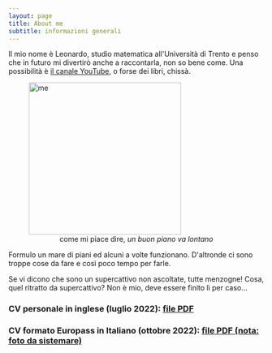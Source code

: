 ```yaml
---
layout: page
title: About me
subtitle: informazioni generali
---
```


Il mio nome è Leonardo, studio matematica all'Università di Trento e penso che in futuro mi divertirò anche a raccontarla, non so bene come. Una possibilità è [il canale YouTube](https://www.youtube.com/channel/UCO1l67JZBNiNEA2cb8M1fbQ), o forse dei libri, chissà.

<figure>
  <img src="https://user-images.githubusercontent.com/64229723/193805618-de2d2594-bd61-48d5-ace9-893dc562eb0c.jpg" alt="me" class="center" width="300"/>
  <figcaption><center>come mi piace dire, <em>un buon piano va lontano</em></center></figcaption>
</figure>

Formulo un mare di piani ed alcuni a volte funzionano. D'altronde ci sono troppe cose da fare e così poco tempo per farle.

Se vi dicono che sono un supercattivo non ascoltate, tutte menzogne! Cosa, quel ritratto da supercattivo? Non è mio, deve essere finito lì per caso...

### CV personale in inglese (luglio 2022): [file PDF](https://github.com/PlasmaStark/plasmastark.github.io/files/9717012/CV.personale.pdf)


### CV formato Europass in Italiano (ottobre 2022): [file PDF (nota: foto da sistemare)](https://github.com/PlasmaStark/plasmastark.github.io/files/9717015/CVlongboy.pdf)





